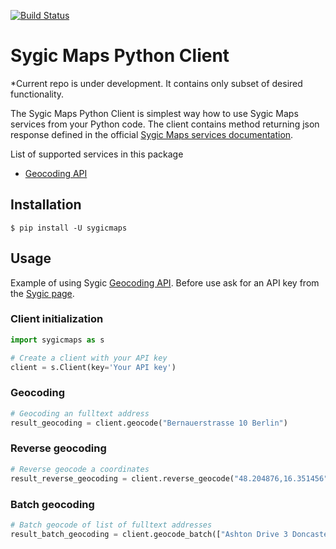 [![Build Status](https://travis-ci.org/Sygic/sygic-maps-services-python.svg?branch=master)](https://travis-ci.org/Sygic/sygic-maps-services-python)

# Sygic Maps Python Client

*Current repo is under development. It contains only subset of desired functionality.

The Sygic Maps Python Client is simplest way how to use Sygic Maps services from your Python code. The client contains method returning json response defined in the official [Sygic Maps services documentation](https://www.sygic.com/developers/maps-api-services/introduction).   

List of supported services in this package

- [Geocoding API](https://www.sygic.com/developers/maps-api-services/geolocation-and-search-api)

## Installation

    $ pip install -U sygicmaps
    
## Usage

Example of using Sygic [Geocoding API](https://www.sygic.com/developers/maps-api-services/geolocation-and-search-api). Before use ask for an API key from the [Sygic page](http://www.sygic.com/business/request-sygic-maps-trial-api-key).

### Client initialization

```python
import sygicmaps as s 

# Create a client with your API key 
client = s.Client(key='Your API key')

```
### Geocoding

```python
# Geocoding an fulltext address
result_geocoding = client.geocode("Bernauerstrasse 10 Berlin")

````

### Reverse geocoding

```python
# Reverse geocode a coordinates
result_reverse_geocoding = client.reverse_geocode("48.204876,16.351456")
```

### Batch geocoding
```python
# Batch geocode of list of fulltext addresses
result_batch_geocoding = client.geocode_batch(["Ashton Drive 3 Doncaster", "Rustoord 38 Beesel", "Via Stilicone 36 Milano"])
```
